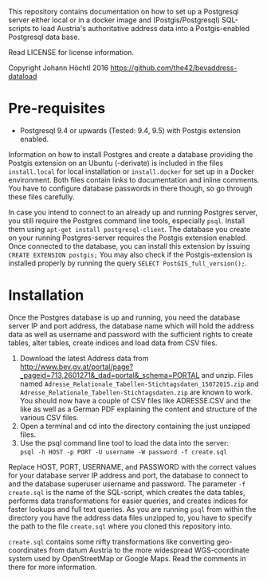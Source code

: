 This repository contains documentation on how to set up a Postgresql server either local or in a docker image and (Postgis/Postgresql) SQL-scripts to load Austria's authoritative address data into a Postgis-enabled Postgresql data base.

Read LICENSE for license information.

Copyright Johann Höchtl 2016 https://github.com/the42/bevaddress-dataload

# Pre-requisites

* Postgresql 9.4 or upwards (Tested: 9.4, 9.5) with Postgis extension enabled.

Information on how to install Postgres and create a database providing the Postgis extension on an Ubuntu (-derivate) is included in the files `install.local` for local installation or `install.docker` for set up in a Docker environment. Both files contain links to documentation and inline comments. You have to configure database passwords in there though, so go through these files carefully.

In case you intend to connect to an already up and running Postgres server, you still require the Postgres command line tools, especially `psql`. Install them using `apt-get install postgresql-client`. The database you create on your running Postgres-server requires the Postgis extension enabled. Once connected to the database, you can install this extension by issuing `CREATE EXTENSION postgis;` You may also check if the Postgis-extension is installed properly by running the query `SELECT PostGIS_full_version();`.

# Installation
Once the Postgres database is up and running, you need the database server IP and port address, the database name which will hold the address data as well as username and password with the sufficient rights to create tables, alter tables, create indices and load data from CSV files.

1. Download the latest Address data from http://www.bev.gv.at/portal/page?_pageid=713,2601271&_dad=portal&_schema=PORTAL and unzip. Files named `Adresse_Relationale_Tabellen-Stichtagsdaten_15072015.zip` and `Adresse_Relationale_Tabellen-Stichtagsdaten.zip` are known to work. You should now have a couple of CSV files like ADRESSE.CSV and the like as well as a German PDF explaining the content and structure of the various CSV files.
2. Open a terminal and cd into the directory containing the just unzipped files.
3. Use the psql command line tool to load the data into the server:  
`psql -h HOST -p PORT -U username -W password -f create.sql`

Replace HOST, PORT, USERNAME, and PASSWORD with the correct values for your database server IP address and port, the database to connect to and the database superuser username and password. The parameter `-f create.sql` is the name of the SQL-script, which creates the data tables, performs data transformations for easier queries, and creates indices for faster lookups and full text queries. As you are running `psql` from within the directory you have the address data files unzipped to, you have to specify the path to the file `create.sql` where you cloned this repository into.

`create.sql` contains some nifty transformations like converting geo-coordinates from datum Austria to the more widespread WGS-coordinate system used by OpenStreetMap or Google Maps. Read the comments in there for more information.
